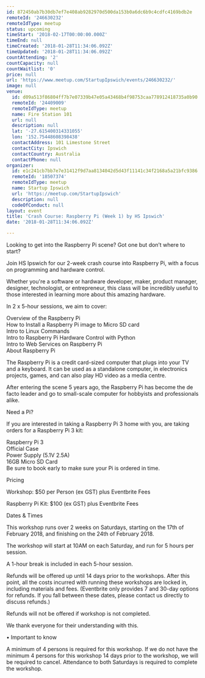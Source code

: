 ```yaml
---
id: 872450ab7b30db7ef7e408ab9282970d500da153b0a6dc6b9c4cdfc4169bdb2e
remoteId: '246630232'
remoteIdType: meetup
status: upcoming
timeStart: '2018-02-17T00:00:00.000Z'
timeEnd: null
timeCreated: '2018-01-28T11:34:06.092Z'
timeUpdated: '2018-01-28T11:34:06.092Z'
countAttending: '2'
countCapacity: null
countWaitlist: '0'
price: null
url: 'https://www.meetup.com/StartupIpswich/events/246630232/'
image: null
venue:
  id: d09a513f86804ff7b7e07339b47e05a43468b4f98753caa778912418735a0b90
  remoteId: '24409009'
  remoteIdType: meetup
  name: Fire Station 101
  url: null
  description: null
  lat: '-27.615400314331055'
  lon: '152.75448608398438'
  contactAddress: 101 Limestone Street
  contactCity: Ipswich
  contactCountry: Australia
  contactPhone: null
organizer:
  id: e1c241cb7bb7e7e31412f9d7aa8134042d5d43f11141c34f2168a5a21bfc9386
  remoteId: '18507374'
  remoteIdType: meetup
  name: Startup Ipswich
  url: 'https://meetup.com/StartupIpswich'
  description: null
  codeOfConduct: null
layout: event
title: 'Crash Course: Raspberry Pi (Week 1) by HS Ipswich'
date: '2018-01-28T11:34:06.092Z'

---
```

<p>Looking to get into the Raspberry Pi scene? Got one but don’t where to start?</p> <p>Join HS Ipswich for our 2-week crash course into Raspberry Pi, with a focus on programming and hardware control.</p> <p>Whether you're a software or hardware developer, maker, product manager, designer, technologist, or entrepreneur, this class will be incredibly useful to those interested in learning more about this amazing hardware.</p> <p>In 2 x 5-hour sessions, we aim to cover:</p> <p>Overview of the Raspberry Pi<br/>How to Install a Raspberry Pi image to Micro SD card<br/>Intro to Linux Commands<br/>Intro to Raspberry Pi Hardware Control with Python<br/>Intro to Web Services on Raspberry Pi<br/>About Raspberry Pi</p> <p>The Raspberry Pi is a credit card-sized computer that plugs into your TV and a keyboard. It can be used as a standalone computer, in electronics projects, games, and can also play HD video as a media centre.</p> <p>After entering the scene 5 years ago, the Raspberry Pi has become the de facto leader and go to small-scale computer for hobbyists and professionals alike.</p> <p>Need a Pi?</p> <p>If you are interested in taking a Raspberry Pi 3 home with you, are taking orders for a Raspberry Pi 3 kit:</p> <p>Raspberry Pi 3<br/>Official Case<br/>Power Supply (5.1V 2.5A)<br/>16GB Micro SD Card<br/>Be sure to book early to make sure your Pi is ordered in time.</p> <p>Pricing</p> <p>Workshop: $50 per Person (ex GST) plus Eventbrite Fees</p> <p>Raspberry Pi Kit: $100 (ex GST) plus Eventbrite Fees</p> <p>Dates &amp; Times</p> <p>This workshop runs over 2 weeks on Saturdays, starting on the 17th of February 2018, and finishing on the 24th of February 2018.</p> <p>The workshop will start at 10AM on each Saturday, and run for 5 hours per session.</p> <p>A 1-hour break is included in each 5-hour session.</p> <p>Refunds will be offered up until 14 days prior to the workshops. After this point, all the costs incurred with running these workshops are locked in, including materials and fees. (Eventbrite only provides 7 and 30-day options for refunds. If you fall between these dates, please contact us directly to discuss refunds.)</p> <p>Refunds will not be offered if workshop is not completed.</p> <p>We thank everyone for their understanding with this.</p> <p>• Important to know</p> <p>A minimum of 4 persons is required for this workshop. If we do not have the minimum 4 persons for this workshop 14 days prior to the workshop, we will be required to cancel. Attendance to both Saturdays is required to complete the workshop.</p>
